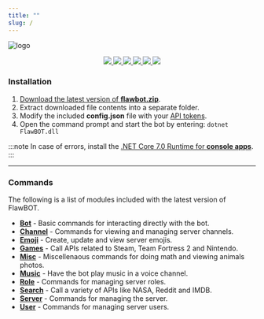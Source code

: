 ```yaml
---
title: ""
slug: /
---
```


![logo](https://user-images.githubusercontent.com/6818236/206876167-497dca99-7248-4bd7-a1ae-9c0e037dc87b.png)
<p align="center">
  <a href="https://github.com/CriticalFlaw/FlawBOT/releases/latest" alt="Releases">
    <img src="https://img.shields.io/github/downloads/criticalflaw/flawbot/total?style=flat-square" />
  </a>
  <a href="https://criticalflaw.ca/FlawBOT/" alt="Documentation">
    <img src="https://readthedocs.org/projects/flawbot/badge/?version=latest&style=flat-square" />
  </a>
  <a href="https://github.com/CriticalFlaw/FlawBOT/blob/master/.github/LICENSE" alt="License">
    <img src="https://img.shields.io/github/license/CriticalFlaw/FlawBOT?style=flat-square" />
  </a>
  <a href="https://github.com/CriticalFlaw/FlawBOT/stargazers" alt="Stars">
    <img src="https://img.shields.io/github/stars/CriticalFlaw/FlawBOT?style=flat-square" />
  </a>
  <a href="https://github.com/CriticalFlaw/FlawBOT/issues" alt="Issues">
    <img src="https://img.shields.io/github/issues/CriticalFlaw/FlawBOT?style=flat-square" />
  </a>
  <a href="https://discordapp.com/oauth2/authorize?client_id=339833029013012483&scope=bot&permissions=66186303" alt="Invite">
    <img src="https://img.shields.io/badge/Discord-invite-7289da.svg?style=flat-square&logo=discord" />
  </a>
</p>

<!-- CONTENT -->

### Installation

1. [Download the latest version of **flawbot.zip**][releases-link].
2. Extract downloaded file contents into a separate folder.
3. Modify the included **config.json** file with your [API tokens][tokens-link].
4. Open the command prompt and start the bot by entering: `dotnet FlawBOT.dll`

:::note
In case of errors, install the [.NET Core 7.0 Runtime for **console apps**][runtime-link].
:::

---

### Commands
The following is a list of modules included with the latest version of FlawBOT.

* [**Bot**][doc-bot] - Basic commands for interacting directly with the bot.
* [**Channel**][doc-channel] - Commands for viewing and managing server channels.
* [**Emoji**][doc-emoji] - Create, update and view server emojis.
* [**Games**][doc-games] - Call APIs related to Steam, Team Fortress 2 and Nintendo.
* [**Misc**][doc-misc] - Miscellenaous commands for doing math and viewing animals photos.
* [**Music**][doc-music] - Have the bot play music in a voice channel.
* [**Role**][doc-role] - Commands for managing server roles.
* [**Search**][doc-search] - Call a variety of APIs like NASA, Reddit and IMDB.
* [**Server**][doc-server] - Commands for managing the server.
* [**User**][doc-user] - Commands for managing server users.

<!-- MARKDOWN LINKS -->
[releases-link]: https://github.com/CriticalFlaw/FlawBOT/releases/latest
[tokens-link]: https://criticalflaw.ca/FlawBOT/tokens/
[runtime-link]: https://dotnet.microsoft.com/download/dotnet/7.0/runtime
[doc-bot]: https://criticalflaw.ca/FlawBOT/modules/bot/
[doc-channel]: https://criticalflaw.ca/FlawBOT/modules/channel/
[doc-emoji]: https://criticalflaw.ca/FlawBOT/modules/emoji/
[doc-games]: https://criticalflaw.ca/FlawBOT/modules/games/
[doc-misc]: https://criticalflaw.ca/FlawBOT/modules/misc/
[doc-music]: https://criticalflaw.ca/FlawBOT/modules/music/
[doc-role]: https://criticalflaw.ca/FlawBOT/modules/role/
[doc-search]: https://criticalflaw.ca/FlawBOT/modules/search/
[doc-server]: https://criticalflaw.ca/FlawBOT/modules/server/
[doc-user]: https://criticalflaw.ca/FlawBOT/modules/user/
